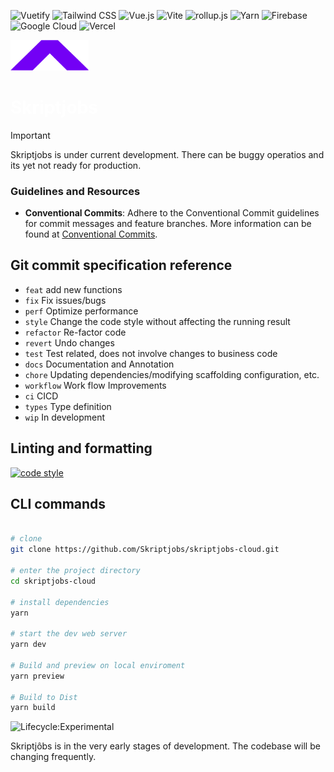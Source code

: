![Vuetify](https://img.shields.io/static/v1?style=flat&message=Vuetify&color=373e47&logo=Vuetify&logoColor=8DD6F9&label=)
![Tailwind CSS](https://img.shields.io/static/v1?style=flat&message=Tailwind+CSS&color=373e47&logo=Tailwind+CSS&logoColor=06B6D4&label=)
![Vue.js](https://img.shields.io/static/v1?style=flat&message=Vue.js&color=373e47&logo=Vue.js&logoColor=4FC08D&label=)
![Vite](https://img.shields.io/static/v1?style=flat&message=Vite&color=373e47&logo=Vite&logoColor=967cff&label=)
![rollup.js](https://img.shields.io/static/v1?style=flat&message=rollup.js&color=373e47&logo=rollup.js&logoColor=fe3333&label=)
![Yarn](https://img.shields.io/static/v1?style=flat&message=Yarn&color=373e47&logo=Yarn&logoColor=FFFFFF&label=)
![Firebase](https://img.shields.io/static/v1?style=flat&message=Firebase&color=373e47&logo=Firebase&logoColor=FFCA28&label=)
![Google Cloud](https://img.shields.io/static/v1?style=flat&message=Google+Cloud&color=373e47&logo=Google+Cloud&logoColor=FFFFFF&label=)
![Vercel](https://img.shields.io/static/v1?style=flat&message=Vercel&color=373e47&logo=Vercel&logoColor=FFFFFF&label=)

<p align="start">

 <img width="125" src="public/skriptjobs-logo-single.png" alt="skriptjobs logo">

</p>

# <span style="color: #ffff;"> Skriptjobs</span>

> [!IMPORTANT]
> Skriptjobs is under current development. There can be buggy operatios and its yet not ready for production.

### Guidelines and Resources

- **Conventional Commits**: Adhere to the Conventional Commit guidelines for commit messages and feature branches. More information can be found at [Conventional Commits](https://www.conventionalcommits.org/).

## Git commit specification reference

- `feat` add new functions
- `fix` Fix issues/bugs
- `perf` Optimize performance
- `style` Change the code style without affecting the running result
- `refactor` Re-factor code
- `revert` Undo changes
- `test` Test related, does not involve changes to business code
- `docs` Documentation and Annotation
- `chore` Updating dependencies/modifying scaffolding configuration, etc.
- `workflow` Work flow Improvements
- `ci` CICD
- `types` Type definition
- `wip` In development

## Linting and formatting

[![code style](https://antfu.me/badge-code-style.svg)](https://github.com/antfu/eslint-config)

## CLI commands

```bash

# clone
git clone https://github.com/Skriptjobs/skriptjobs-cloud.git

# enter the project directory
cd skriptjobs-cloud

# install dependencies
yarn

# start the dev web server
yarn dev

# Build and preview on local enviroment
yarn preview

# Build to Dist
yarn build

```

![Lifecycle:Experimental](https://img.shields.io/badge/Lifecycle-Experimental-339999)

<div> Skriptjôbs is in the very early stages of development. The codebase will be changing frequently.</div>
